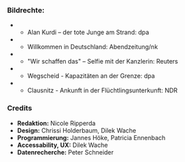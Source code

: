 ### Bildrechte:

- - Alan Kurdi – der tote Junge am Strand: dpa
- - Willkommen in Deutschland: Abendzeitung/nk
- - "Wir schaffen das" – Selfie mit der Kanzlerin: Reuters
- - Wegscheid - Kapazitäten an der Grenze: dpa
- - Clausnitz - Ankunft in der Flüchtlingsunterkunft: NDR

### Credits

- **Redaktion:** Nicole Ripperda
- **Design:** Chrissi Holderbaum, Dilek Wache
- **Programmierung:** Jannes Höke, Patricia Ennenbach
- **Accessability, UX:** Dilek Wache
- **Datenrecherche:** Peter Schneider
